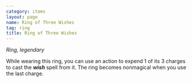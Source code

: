 ```yaml
---
category: items
layout: page
name: Ring of Three Wishes
tag: ring
title: Ring of Three Wishes 
---
```

_Ring, legendary_ 

While wearing this ring, you can use an action to expend 1 of its 3 charges to cast the **_wish_** spell from it. The ring becomes nonmagical when you use the last charge. 